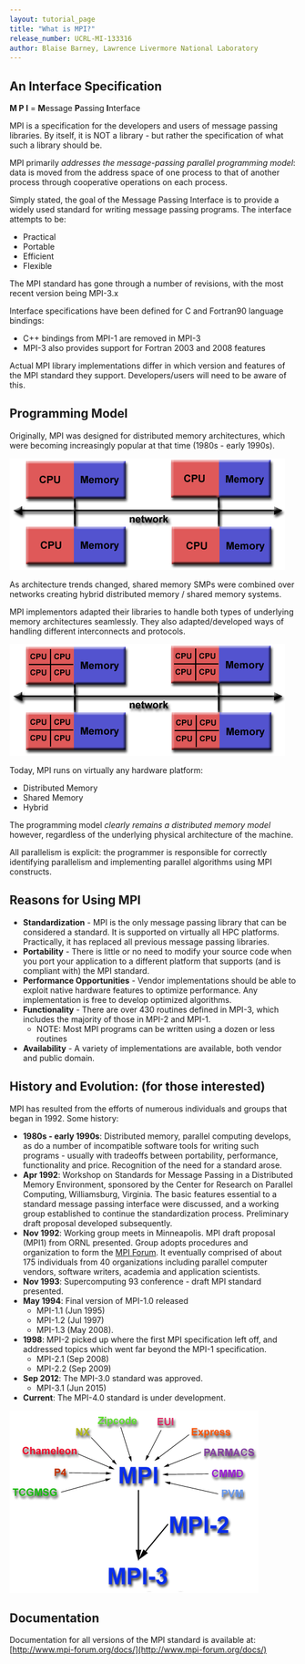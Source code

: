 ```yaml
---
layout: tutorial_page
title: "What is MPI?"
release_number: UCRL-MI-133316
author: Blaise Barney, Lawrence Livermore National Laboratory
---
```


## An Interface Specification

**M P I** = **M**essage **P**assing **I**nterface

MPI is a specification for the developers and users of message passing libraries. By itself, it is NOT a library - but rather the specification of what such a library should be.

MPI primarily *addresses the message-passing parallel programming model*: data is moved from the address space of one process to that of another process through cooperative operations on each process.

Simply stated, the goal of the Message Passing Interface is to provide a widely used standard for writing message passing programs. The interface attempts to be:

- Practical
- Portable
- Efficient
- Flexible

The MPI standard has gone through a number of revisions, with the most recent version being MPI-3.x

Interface specifications have been defined for C and Fortran90 language bindings:

- C++ bindings from MPI-1 are removed in MPI-3
- MPI-3 also provides support for Fortran 2003 and 2008 features

Actual MPI library implementations differ in which version and features of the MPI standard they support. Developers/users will need to be aware of this.

## Programming Model

Originally, MPI was designed for distributed memory architectures, which were becoming increasingly popular at that time (1980s - early 1990s).

![Distributed Memory](images/distributed_mem.gif)

As architecture trends changed, shared memory SMPs were combined over networks creating hybrid distributed memory / shared memory systems.

MPI implementors adapted their libraries to handle both types of underlying memory architectures seamlessly. They also adapted/developed ways of handling different interconnects and protocols.

![Hybrid Memory](images/hybrid_mem.gif)

Today, MPI runs on virtually any hardware platform:

- Distributed Memory
- Shared Memory
- Hybrid

The programming model *clearly remains a distributed memory model* however, regardless of the underlying physical architecture of the machine.

All parallelism is explicit: the programmer is responsible for correctly identifying parallelism and implementing parallel algorithms using MPI constructs.

## Reasons for Using MPI

- **Standardization** - MPI is the only message passing library that can be considered a standard. It is supported on virtually all HPC platforms. Practically, it has replaced all previous message passing libraries.
- **Portability** - There is little or no need to modify your source code when you port your application to a different platform that supports (and is compliant with) the MPI standard.
- **Performance Opportunities** - Vendor implementations should be able to exploit native hardware features to optimize performance. Any implementation is free to develop optimized algorithms.
- **Functionality** - There are over 430 routines defined in MPI-3, which includes the majority of those in MPI-2 and MPI-1.
    - NOTE: Most MPI programs can be written using a dozen or less routines
- **Availability** - A variety of implementations are available, both vendor and public domain.

## History and Evolution: (for those interested)

MPI has resulted from the efforts of numerous individuals and groups that began in 1992. Some history:

- **1980s - early 1990s**: Distributed memory, parallel computing develops, as do a number of incompatible software tools for writing such programs - usually with tradeoffs between portability, performance, functionality and price. Recognition of the need for a standard arose.
- **Apr 1992**: Workshop on Standards for Message Passing in a Distributed Memory Environment, sponsored by the Center for Research on Parallel Computing, Williamsburg, Virginia. The basic features essential to a standard message passing interface were discussed, and a working group established to continue the standardization process. Preliminary draft proposal developed subsequently.
- **Nov 1992**: Working group meets in Minneapolis. MPI draft proposal (MPI1) from ORNL presented. Group adopts procedures and organization to form the [MPI Forum](https://computing.llnl.gov/tutorials/mpi/mpi.forum.html). It eventually comprised of about 175 individuals from 40 organizations including parallel computer vendors, software writers, academia and application scientists.
- **Nov 1993**: Supercomputing 93 conference - draft MPI standard presented.
- **May 1994**: Final version of MPI-1.0 released
    - MPI-1.1 (Jun 1995)
    - MPI-1.2 (Jul 1997)
    - MPI-1.3 (May 2008).
- **1998**: MPI-2 picked up where the first MPI specification left off, and addressed topics which went far beyond the MPI-1 specification.
    - MPI-2.1 (Sep 2008)
    - MPI-2.2 (Sep 2009)
- **Sep 2012**: The MPI-3.0 standard was approved.
    - MPI-3.1 (Jun 2015)
- **Current**: The MPI-4.0 standard is under development.

![MPI Evolution](images/MPIevolution.gif)

## Documentation

Documentation for all versions of the MPI standard is available at: [http://www.mpi-forum.org/docs/](http://www.mpi-forum.org/docs/)
